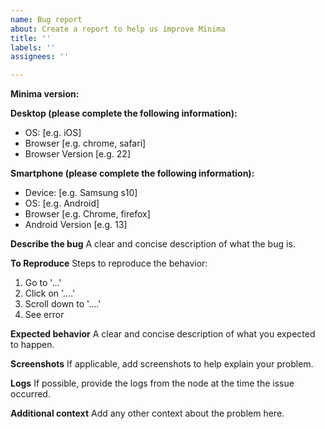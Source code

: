 ```yaml
---
name: Bug report
about: Create a report to help us improve Minima
title: ''
labels: ''
assignees: ''

---
```


**Minima version:**

**Desktop (please complete the following information):**
 - OS: [e.g. iOS]
 - Browser [e.g. chrome, safari]
 - Browser Version [e.g. 22]

**Smartphone (please complete the following information):**
 - Device: [e.g. Samsung s10]
 - OS: [e.g. Android]
 - Browser [e.g. Chrome, firefox]
 - Android Version [e.g. 13]

**Describe the bug**
A clear and concise description of what the bug is.

**To Reproduce**
Steps to reproduce the behavior:
1. Go to '...'
2. Click on '....'
3. Scroll down to '....'
4. See error

**Expected behavior**
A clear and concise description of what you expected to happen.

**Screenshots**
If applicable, add screenshots to help explain your problem.

**Logs** 
If possible, provide the logs from the node at the time the issue occurred.

**Additional context**
Add any other context about the problem here.
